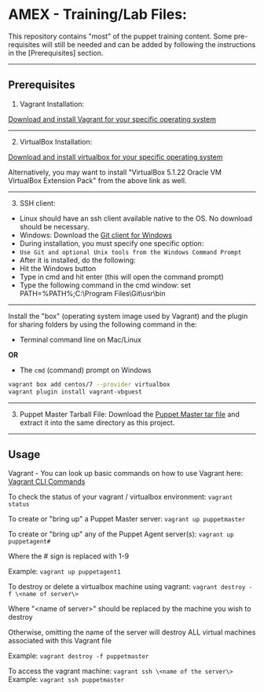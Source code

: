 # AMEX - Training/Lab Files:
This repository contains "most" of the  puppet training content. Some pre-requisites will still be needed and can be added by following the instructions in the [Prerequisites] section.

---

## Prerequisites


1. Vagrant Installation:

[Download and install Vagrant for your specific operating system](https://www.vagrantup.com/downloads.html "Vagrant Downloads")


---

  
2. VirtualBox Installation: 

[Download and install virtualbox for your specific operating system](https://www.virtualbox.org/wiki/Downloads "VirtualBox Downloads")



Alternatively, you may want to install "VirtualBox 5.1.22 Oracle VM VirtualBox Extension Pack" from the above link as well.


---


3. SSH client: 
 * Linux should have an ssh client available native to the OS. No download should be necessary.
 * Windows: Download the [Git client for Windows](https://git-scm.com/download/win)
  * During installation, you must specify one specific option:
   * `Use Git and optional Unix tools from the Windows Command Prompt`
  * After it is installed, do the following:
  * Hit the Windows button
  * Type in cmd and hit enter (this will open the command prompt)
  * Type the following command in the cmd window: set PATH=%PATH%;C:\Program Files\Git\usr\bin


---

 
Install the "box" (operating system image used by Vagrant) and the plugin for sharing folders by using the following command in the: 

* Terminal command line on Mac/Linux 

**OR**

* The `cmd` (command) prompt on Windows

```bash
vagrant box add centos/7 --provider virtualbox
vagrant plugin install vagrant-vbguest
```


---



3. Puppet Master Tarball File:
Download the [Puppet Master tar file](https://pm.puppetlabs.com/cgi-bin/download.cgi?dist=el&rel=7&arch=x86_64&ver=latest "Puppet Master Downloads") and extract it into the same directory as this project.



---



## Usage


Vagrant - You can look up basic commands on how to use Vagrant here: [Vagrant CLI Commands](https://www.vagrantup.com/docs/cli/)



To check the status of your vagrant / virtualbox environment:
```vagrant status```



To create or "bring up" a Puppet Master server:
```vagrant up puppetmaster```



To create or "bring up" any of the Puppet Agent server(s):
```vagrant up puppetagent#```

Where the # sign is replaced with 1-9
 
Example:
```vagrant up puppetagent1```



To destroy or delete a virtualbox machine using vagrant:
```vagrant destroy -f \<name of server\>```

 Where "\<name of server\>" should be replaced by the machine you wish to destroy

 Otherwise, omitting the name of the server will destroy ALL virtual machines associated with this Vagrant file

 Example:
```vagrant destroy -f puppetmaster```




To access the vagrant machine:
```vagrant ssh \<name of the server\>```
 Example:
```vagrant ssh puppetmaster```


